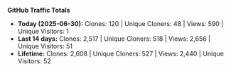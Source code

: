 
**GitHub Traffic Totals**

- **Today (2025-06-30):** Clones: 120 | Unique Cloners: 48 | Views: 590 | Unique Visitors: 1
- **Last 14 days:** Clones: 2,517 | Unique Cloners: 518 | Views: 2,656 | Unique Visitors: 51
- **Lifetime:** Clones: 2,608 | Unique Cloners: 527 | Views: 2,440 | Unique Visitors: 52
